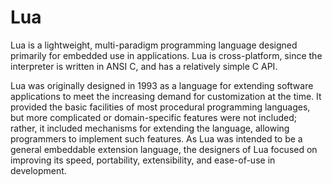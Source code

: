 # Lua


Lua is a lightweight, multi-paradigm programming language designed
primarily for embedded use in applications. Lua is cross-platform, since
the interpreter is written in ANSI C, and has a relatively simple C API.

Lua was originally designed in 1993 as a language for extending software
applications to meet the increasing demand for customization at the
time. It provided the basic facilities of most procedural programming
languages, but more complicated or domain-specific features were not
included; rather, it included mechanisms for extending the language,
allowing programmers to implement such features. As Lua was intended to
be a general embeddable extension language, the designers of Lua focused
on improving its speed, portability, extensibility, and ease-of-use in
development.